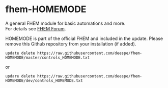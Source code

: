 # fhem-HOMEMODE
A general FHEM module for basic automations and more.  
For details see [FHEM Forum](https://forum.fhem.de/index.php/topic,64317.0.html).

HOMEMODE is part of the official FHEM and included in the update.
Please remove this Github repository from your installation (if added).

```update delete https://raw.githubusercontent.com/deespe/fhem-HOMEMODE/master/controls_HOMEMODE.txt```  

or  

```updare delete https://raw.githubusercontent.com/deespe/fhem-HOMEMODE/dev/controls_HOMEMODE.txt```